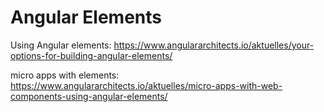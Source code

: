 # Angular Elements

Using Angular elements: https://www.angulararchitects.io/aktuelles/your-options-for-building-angular-elements/

micro apps with elements: https://www.angulararchitects.io/aktuelles/micro-apps-with-web-components-using-angular-elements/
